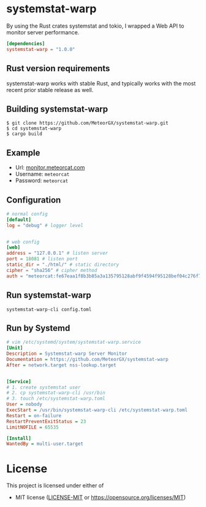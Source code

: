 # systemstat-warp

By using the Rust crates systemstat and tokio, I wrapped a Web API to monitor server performance.

```toml
[dependencies]
systemstat-warp = "1.0.0"
```

## Rust version requirements

systemstat-warp works with stable Rust, and typically works with the most recent prior
stable release as well.

## Building systemstat-warp

```shell
$ git clone https://github.com/MeteorGX/systemstat-warp.git
$ cd systemstat-warp
$ cargo build
```

## Example

- Url: [monitor.meteorcat.com](https://monitor.meteorcat.com)
- Username: `meteorcat`
- Password: `meteorcat`

## Configuration

```toml
# normal config
[default]
log = "debug" # logger level


# web config
[web]
address = "127.0.0.1" # listen server
port = 18081 # listen port
static_dir = "./html/" # static directory
cipher = "sha256" # cipher method
auth = "meteorcat:fe67eaa1f8b3b85a3a135795128abf9f4594f95128bef04c276f7dbcf1198b78" # auth[username:password(SHA256)]
```

## Run systemstat-warp

```shell
systemstat-warp-cli config.toml
```

## Run by Systemd

```ini
# vim /etc/systemd/system/systemstat-warp.service
[Unit]
Description = Systemstat-warp Server Monitor
Documentation = https://github.com/MeteorGX/systemstat-warp
After = network.target nss-lookup.target


[Service]
# 1. create systemstat user
# 2. cp systemstat-warp-cli /usr/bin
# 3. touch /etc/systemstat-warp.toml
User = nobody
ExecStart = /usr/bin/systemstat-warp-cli /etc/systemstat-warp.toml
Restart = on-failure
RestartPreventExitStatus = 23
LimitNOFILE = 65535

[Install]
WantedBy = multi-user.target
```

# License

This project is licensed under either of

* MIT license ([LICENSE-MIT](LICENSE-MIT) or
  https://opensource.org/licenses/MIT)
